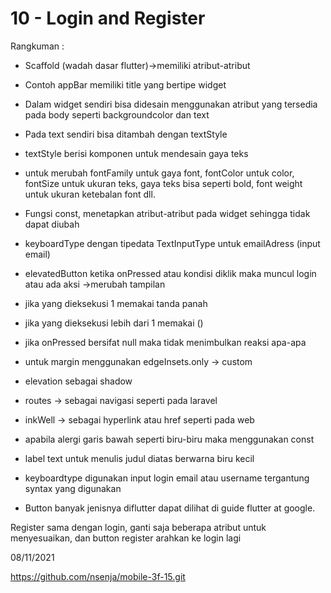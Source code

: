 # 10 - Login and Register
Rangkuman :

- Scaffold (wadah dasar flutter)->memiliki atribut-atribut
- Contoh appBar memiliki title yang bertipe widget 
- Dalam widget sendiri bisa didesain menggunakan atribut yang tersedia pada body seperti backgroundcolor dan text
- Pada text sendiri bisa ditambah dengan textStyle 
- textStyle berisi komponen untuk mendesain gaya teks
- untuk merubah fontFamily untuk gaya font, fontColor untuk color, fontSize untuk ukuran teks, gaya teks bisa seperti bold, font weight untuk ukuran ketebalan font dll.

- Fungsi const, menetapkan atribut-atribut pada widget sehingga tidak dapat diubah 

- keyboardType dengan tipedata TextInputType untuk emailAdress (input email)
- elevatedButton ketika onPressed atau kondisi diklik maka muncul login atau ada aksi ->merubah tampilan 
- jika yang dieksekusi 1 memakai tanda panah
- jika yang dieksekusi lebih dari 1 memakai ()
- jika onPressed bersifat null maka tidak menimbulkan reaksi apa-apa
- untuk margin menggunakan edgeInsets.only -> custom 
- elevation sebagai shadow

- routes -> sebagai navigasi seperti pada laravel
- inkWell -> sebagai hyperlink atau href seperti pada web
- apabila alergi garis bawah seperti biru-biru maka menggunakan const
- label text untuk menulis judul diatas berwarna biru kecil
- keyboardtype digunakan input login email atau username tergantung syntax yang digunakan
- Button banyak jenisnya diflutter dapat dilihat di guide flutter at google.

Register
sama dengan login, ganti saja beberapa atribut untuk menyesuaikan, dan button register arahkan ke login lagi

08/11/2021

https://github.com/nsenja/mobile-3f-15.git
